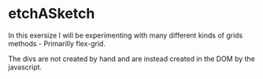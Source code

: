 # etchASketch

In this exersize I will be experimenting with many different kinds of grids methods - Primarilly flex-grid.

The divs are not created by hand and are instead created in the DOM by the javascript.